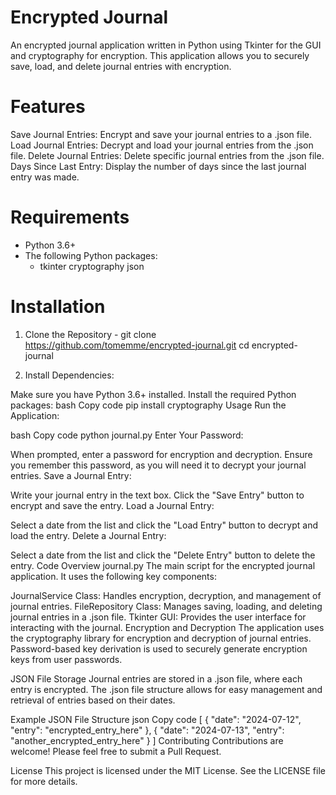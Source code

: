 # Encrypted Journal
An encrypted journal application written in Python using Tkinter for the GUI and cryptography for encryption. This application allows you to securely save, load, and delete journal entries with encryption.

# Features
Save Journal Entries: Encrypt and save your journal entries to a .json file.
Load Journal Entries: Decrypt and load your journal entries from the .json file.
Delete Journal Entries: Delete specific journal entries from the .json file.
Days Since Last Entry: Display the number of days since the last journal entry was made.
# Requirements
- Python 3.6+
- The following Python packages:
    - tkinter
    cryptography
    json
# Installation
1. Clone the Repository - git clone https://github.com/tomemme/encrypted-journal.git
    cd encrypted-journal

2. Install Dependencies:

Make sure you have Python 3.6+ installed.
Install the required Python packages:
bash
Copy code
pip install cryptography
Usage
Run the Application:

bash
Copy code
python journal.py
Enter Your Password:

When prompted, enter a password for encryption and decryption. Ensure you remember this password, as you will need it to decrypt your journal entries.
Save a Journal Entry:

Write your journal entry in the text box.
Click the "Save Entry" button to encrypt and save the entry.
Load a Journal Entry:

Select a date from the list and click the "Load Entry" button to decrypt and load the entry.
Delete a Journal Entry:

Select a date from the list and click the "Delete Entry" button to delete the entry.
Code Overview
journal.py
The main script for the encrypted journal application. It uses the following key components:

JournalService Class: Handles encryption, decryption, and management of journal entries.
FileRepository Class: Manages saving, loading, and deleting journal entries in a .json file.
Tkinter GUI: Provides the user interface for interacting with the journal.
Encryption and Decryption
The application uses the cryptography library for encryption and decryption of journal entries. Password-based key derivation is used to securely generate encryption keys from user passwords.

JSON File Storage
Journal entries are stored in a .json file, where each entry is encrypted. The .json file structure allows for easy management and retrieval of entries based on their dates.

Example JSON File Structure
json
Copy code
[
    {
        "date": "2024-07-12",
        "entry": "encrypted_entry_here"
    },
    {
        "date": "2024-07-13",
        "entry": "another_encrypted_entry_here"
    }
]
Contributing
Contributions are welcome! Please feel free to submit a Pull Request.

License
This project is licensed under the MIT License. See the LICENSE file for more details.
